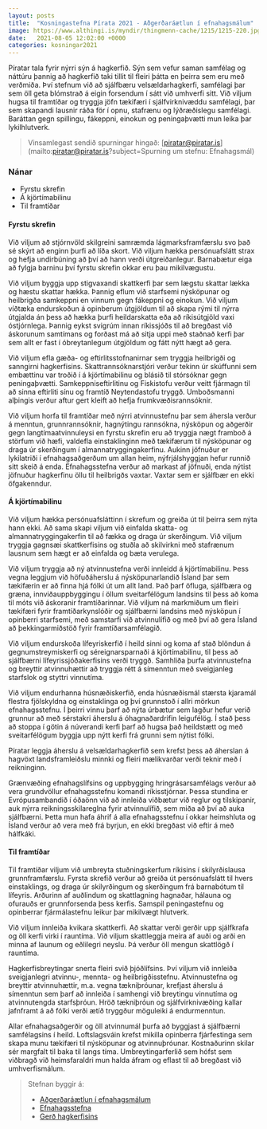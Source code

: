 ```yaml
---
layout: posts
title:  "Kosningastefna Pírata 2021 - Aðgerðaráætlun í efnahagsmálum"
image: https://www.althingi.is/myndir/thingmenn-cache/1215/1215-220.jpg
date:   2021-08-05 12:02:00 +0000
categories: kosningar2021
---
```

Píratar tala fyrir nýrri sýn á hagkerfið. Sýn sem vefur saman samfélag og náttúru þannig að hagkerfið taki tillit til fleiri þátta en þeirra sem eru með verðmiða. Því stefnum við að sjálfbæru velsældarhagkerfi, samfélagi þar sem öll geta blómstrað á eigin forsendum í sátt við umhverfi sitt. Við viljum hugsa til framtíðar og tryggja jöfn tækifæri í sjálfvirknivæddu samfélagi, þar sem skapandi lausnir ráða för í opnu, stafrænu og lýðræðislegu samfélagi. Baráttan gegn spillingu, fákeppni, einokun og peningaþvætti mun leika þar lykilhlutverk.

> Vinsamlegast sendið spurningar hingað: [piratar@piratar.is](mailto:piratar@piratar.is?subject=Spurning um stefnu: Efnahagsmál)

### Nánar
- Fyrstu skrefin
- Á kjörtímabilinu
- Til framtíðar

#### Fyrstu skrefin 
Við viljum að stjórnvöld skilgreini samræmda lágmarksframfærslu svo það sé skýrt að enginn þurfi að líða skort. Við viljum hækka persónuafslátt strax og hefja undirbúning að því að hann verði útgreiðanlegur. Barnabætur eiga að fylgja barninu því fyrstu skrefin okkar eru þau mikilvægustu.

Við viljum byggja upp stigvaxandi skattkerfi þar sem lægstu skattar lækka og hæstu skattar hækka. Þannig eflum við starfsemi nýsköpunar og heilbrigða samkeppni en vinnum gegn fákeppni og einokun. Við viljum víðtæka endurskoðun á opinberum útgjöldum til að skapa rými til nýrra útgjalda án þess að hækka þurfi heildarskatta eða að ríkisútgjöld vaxi óstjórnlega. Þannig eykst svigrúm innan ríkissjóðs til að bregðast við áskorunum samtímans og forðast má að sitja uppi með staðnað kerfi þar sem allt er fast í óbreytanlegum útgjöldum og fátt nýtt hægt að gera.

Við viljum efla gæða- og eftirlitsstofnanirnar sem tryggja heilbrigði og sanngirni hagkerfisins. Skattrannsóknarstjóri verður tekinn úr skúffunni sem embættinu var troðið í á kjörtímabilinu og blásið til stórsóknar gegn peningaþvætti. Samkeppniseftirlitinu og Fiskistofu verður veitt fjármagn til að sinna eftirliti sínu og framtíð Neytendastofu tryggð. Umboðsmanni alþingis verður aftur gert kleift að hefja frumkvæðisrannsóknir.

Við viljum horfa til framtíðar með nýrri atvinnustefnu þar sem áhersla verður á menntun, grunnrannsóknir, hagnýtingu rannsókna, nýsköpun og aðgerðir gegn langtímaatvinnuleysi en fyrstu skrefin eru að tryggja nægt framboð á störfum við hæfi, valdefla einstaklinginn með tækifærum til nýsköpunar og draga úr skerðingum í almannatryggingakerfinu. Aukinn jöfnuður er lykilatriði í efnahagsaðgerðum um allan heim, nýfrjálshyggjan hefur runnið sitt skeið á enda. Efnahagsstefna verður að markast af jöfnuði, enda nýtist jöfnuður hagkerfinu öllu til heilbrigðs vaxtar. Vaxtar sem er sjálfbær en ekki öfgakenndur.

#### Á kjörtímabilinu 
Við viljum hækka persónuafsláttinn í skrefum og greiða út til þeirra sem nýta hann ekki. Að sama skapi viljum við einfalda skatta- og almannatryggingakerfin til að fækka og draga úr skerðingum. Við viljum tryggja gagnsæi skattkerfisins og stuðla að skilvirkni með stafrænum lausnum sem hægt er að einfalda og bæta verulega.

Við viljum tryggja að ný atvinnustefna verði innleidd á kjörtímabilinu. Þess vegna leggjum við höfuðáherslu á nýsköpunarlandið Ísland þar sem tækifærin er að finna hjá fólki út um allt land. Það þarf öfluga, sjálfbæra og græna, innviðauppbyggingu í öllum sveitarfélögum landsins til þess að koma til móts við áskoranir framtíðarinnar. Við viljum ná markmiðum um fleiri tækifæri fyrir framtíðarkynslóðir og sjálfbærni landsins með nýsköpun í opinberri starfsemi, með samstarfi við atvinnulífið og með því að gera Ísland að þekkingarmiðstöð fyrir framtíðarsamfélagið.

Við viljum endurskoða lífeyriskerfið í heild sinni og koma af stað blöndun á gegnumstreymiskerfi og séreignarsparnaði á kjörtímabilinu, til þess að sjálfbærni lífeyrissjóðakerfisins verði tryggð. Samhliða þurfa atvinnustefna og breyttir atvinnuhættir að tryggja rétt á símenntun með sveigjanleg starfslok og styttri vinnutíma.

Við viljum endurhanna húsnæðiskerfið, enda húsnæðismál stærsta kjaramál flestra fjölskyldna og einstaklinga og því grunnstoð í allri mörkun efnahagsstefnu. Í þeirri vinnu þarf að nýta úrbætur sem lagður hefur verið grunnur að með sérstakri áherslu á óhagnaðardrifin leigufélög. Í stað þess að stoppa í götin á núverandi kerfi þarf að hugsa það heildstætt og með sveitarfélögum byggja upp nýtt kerfi frá grunni sem nýtist fólki.

Píratar leggja áherslu á velsældarhagkerfið sem krefst þess að áherslan á hagvöxt landsframleiðslu minnki og fleiri mælikvarðar verði teknir með í reikninginn.

Grænvæðing efnahagslífsins og uppbygging hringrásarsamfélags verður að vera grundvöllur efnahagsstefnu komandi ríkisstjórnar. Þessa stundina er Evrópusambandið í óðaönn við að innleiða viðbætur við reglur og tilskipanir, auk nýrra reikningsskilareglna fyrir atvinnulífið, sem miða að því að auka sjálfbærni. Þetta mun hafa áhrif á alla efnahagsstefnu í okkar heimshluta og Ísland verður að vera með frá byrjun, en ekki bregðast við eftir á með hálfkáki.

#### Til framtíðar 
Til framtíðar viljum við umbreyta stuðningskerfum ríkisins í skilyrðislausa grunnframfærslu. Fyrsta skrefið verður að greiða út persónuafslátt til hvers einstaklings, og draga úr skilyrðingum og skerðingum frá barnabótum til lífeyris. Arðurinn af auðlindum og skattlagning hagnaðar, hálauna og ofurauðs er grunnforsenda þess kerfis. Samspil peningastefnu og opinberrar fjármálastefnu leikur þar mikilvægt hlutverk.

Við viljum innleiða kvikara skattkerfi. Að skattar verði gerðir upp sjálfkrafa og öll kerfi virki í rauntíma. Við viljum skattleggja meira af auði og arði en minna af launum og eðlilegri neyslu. Þá verður öll mengun skattlögð í rauntíma.

Hagkerfisbreytingar snerta fleiri svið þjóðlífsins. Því viljum við innleiða sveigjanlegri atvinnu-, mennta- og heilbrigðisstefnu. Atvinnustefna og breyttir atvinnuhættir, m.a. vegna tækniþróunar, krefjast áherslu á símenntun sem þarf að innleiða í samhengi við breytingu vinnutíma og atvinnutengda starfsþróun. Hröð tækniþróun og sjálfvirknivæðing kallar jafnframt á að fólki verði ætíð tryggður möguleiki á endurmenntun.

Allar efnahagsaðgerðir og öll atvinnumál þurfa að byggjast á sjálfbærni samfélagsins í heild. Loftslagsváin krefst mikilla opinberra fjárfestinga sem skapa munu tækifæri til nýsköpunar og atvinnuþróunar. Kostnaðurinn skilar sér margfalt til baka til langs tíma. Umbreytingarferlið sem hófst sem viðbragð við heimsfaraldri mun halda áfram og eflast til að bregðast við umhverfismálum.

> Stefnan byggir á: 
>- [Aðgerðaráætlun í efnahagsmálum](https://x.piratar.is/polity/1/document/490/)
>- [Efnahagsstefna](https://x.piratar.is/polity/1/document/207/)
>- [Gerð hagkerfisins](https://x.piratar.is/polity/1/document/3/)